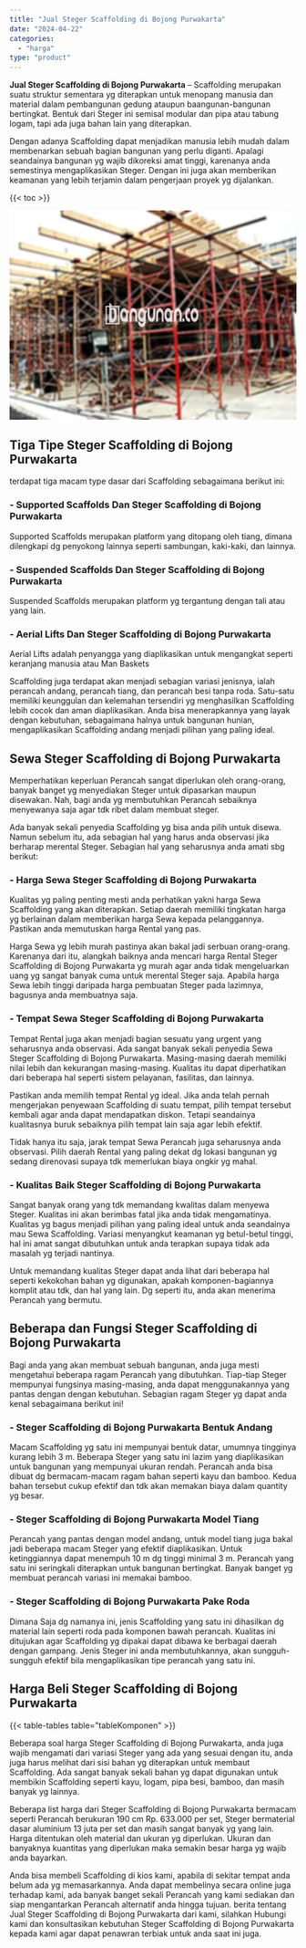 ```yaml
---
title: "Jual Steger Scaffolding di Bojong Purwakarta"
date: "2024-04-22"
categories: 
  - "harga"
type: "product"
---
```


**Jual Steger Scaffolding di Bojong Purwakarta** – Scaffolding merupakan suatu struktur sementara yg diterapkan untuk menopang manusia dan material dalam pembangunan gedung ataupun baangunan-bangunan bertingkat. Bentuk dari Steger ini semisal modular dan pipa atau tabung logam, tapi ada juga bahan lain yang diterapkan.

Dengan adanya Scaffolding dapat menjadikan manusia lebih mudah dalam membenarkan sebuah bagian bangunan yang perlu diganti. Apalagi seandainya bangunan yg wajib dikoreksi amat tinggi, karenanya anda semestinya mengaplikasikan Steger. Dengan ini juga akan memberikan keamanan yang lebih terjamin dalam pengerjaan proyek yg dijalankan.

{{< toc >}}

![Jual Steger Scaffolding di Bojong Purwakarta](/images/sewa-scaffolding-steger-21.png)

## Tiga Tipe Steger Scaffolding di Bojong Purwakarta

terdapat tiga macam type dasar dari Scaffolding sebagaimana berikut ini:

### \- Supported Scaffolds Dan Steger Scaffolding di Bojong Purwakarta

Supported Scaffolds merupakan platform yang ditopang oleh tiang, dimana dilengkapi dg penyokong lainnya seperti sambungan, kaki-kaki, dan lainnya.

### \- Suspended Scaffolds Dan Steger Scaffolding di Bojong Purwakarta

Suspended Scaffolds merupakan platform yg tergantung dengan tali atau yang lain.

### \- Aerial Lifts Dan Steger Scaffolding di Bojong Purwakarta

Aerial Lifts adalah penyangga yang diaplikasikan untuk mengangkat seperti keranjang manusia atau Man Baskets

Scaffolding juga terdapat akan menjadi sebagian variasi jenisnya, ialah perancah andang, perancah tiang, dan perancah besi tanpa roda. Satu-satu memiliki keunggulan dan kelemahan tersendiri yg menghasilkan Scaffolding lebih cocok dan aman diaplikasikan. Anda bisa menerapkannya yang layak dengan kebutuhan, sebagaimana halnya untuk bangunan hunian, mengaplikasikan Scaffolding andang menjadi pilihan yang paling ideal.

## Sewa Steger Scaffolding di Bojong Purwakarta

Memperhatikan keperluan Perancah sangat diperlukan oleh orang-orang, banyak banget yg menyediakan Steger untuk dipasarkan maupun disewakan. Nah, bagi anda yg membutuhkan Perancah sebaiknya menyewanya saja agar tdk ribet dalam membuat steger.

Ada banyak sekali penyedia Scaffolding yg bisa anda pilih untuk disewa. Namun sebelum itu, ada sebagian hal yang harus anda observasi jika berharap merental Steger. Sebagian hal yang seharusnya anda amati sbg berikut:

### \- Harga Sewa Steger Scaffolding di Bojong Purwakarta

Kualitas yg paling penting mesti anda perhatikan yakni harga Sewa Scaffolding yang akan diterapkan. Setiap daerah memiliki tingkatan harga yg berlainan dalam memberikan harga Sewa kepada pelanggannya. Pastikan anda memutuskan harga Rental yang pas.

Harga Sewa yg lebih murah pastinya akan bakal jadi serbuan orang-orang. Karenanya dari itu, alangkah baiknya anda mencari harga Rental Steger Scaffolding di Bojong Purwakarta yg murah agar anda tidak mengeluarkan uang yg sangat banyak cuma untuk merental Steger saja. Apabila harga Sewa lebih tinggi daripada harga pembuatan Steger pada lazimnya, bagusnya anda membuatnya saja.

### \- Tempat Sewa Steger Scaffolding di Bojong Purwakarta

Tempat Rental juga akan menjadi bagian sesuatu yang urgent yang seharusnya anda observasi. Ada sangat banyak sekali penyedia Sewa Steger Scaffolding di Bojong Purwakarta. Masing-masing daerah memiliki nilai lebih dan kekurangan masing-masing. Kualitas itu dapat diperhatikan dari beberapa hal seperti sistem pelayanan, fasilitas, dan lainnya.

Pastikan anda memilih tempat Rental yg ideal. Jika anda telah pernah mengerjakan penyewaan Scaffolding di suatu tempat, pilih tempat tersebut kembali agar anda dapat mendapatkan diskon. Tetapi seandainya kualitasnya buruk sebaiknya pilih tempat lain saja agar lebih efektif.

Tidak hanya itu saja, jarak tempat Sewa Perancah juga seharusnya anda observasi. Pilih daerah Rental yang paling dekat dg lokasi bangunan yg sedang direnovasi supaya tdk memerlukan biaya ongkir yg mahal.

### \- Kualitas Baik Steger Scaffolding di Bojong Purwakarta

Sangat banyak orang yang tdk memandang kwalitas dalam menyewa Steger. Kualitas ini akan berimbas fatal jika anda tidak mengamatinya. Kualitas yg bagus menjadi pilihan yang paling ideal untuk anda seandainya mau Sewa Scaffolding. Variasi menyangkut keamanan yg betul-betul tinggi, hal ini amat sangat dibutuhkan untuk anda terapkan supaya tidak ada masalah yg terjadi nantinya.

Untuk memandang kualitas Steger dapat anda lihat dari beberapa hal seperti kekokohan bahan yg digunakan, apakah komponen-bagiannya komplit atau tdk, dan hal yang lain. Dg seperti itu, anda akan menerima Perancah yang bermutu.

## Beberapa dan Fungsi Steger Scaffolding di Bojong Purwakarta

Bagi anda yang akan membuat sebuah bangunan, anda juga mesti mengetahui beberapa ragam Perancah yang dibutuhkan. Tiap-tiap Steger mempunyai fungsinya masing-masing, anda dapat menggunakannya yang pantas dengan dengan kebutuhan. Sebagian ragam Steger yg dapat anda kenal sebagaimana berikut ini!

### \- Steger Scaffolding di Bojong Purwakarta Bentuk Andang

Macam Scaffolding yg satu ini mempunyai bentuk datar, umumnya tingginya kurang lebih 3 m. Beberapa Steger yang satu ini lazim yang diaplikasikan untuk bangunan yang mempunyai ukuran rendah. Perancah anda bisa dibuat dg bermacam-macam ragam bahan seperti kayu dan bamboo. Kedua bahan tersebut cukup efektif dan tdk akan memakan biaya dalam quantity yg besar.

### \- Steger Scaffolding di Bojong Purwakarta Model Tiang

Perancah yang pantas dengan model andang, untuk model tiang juga bakal jadi beberapa macam Steger yang efektif diaplikasikan. Untuk ketinggiannya dapat menempuh 10 m dg tinggi minimal 3 m. Perancah yang satu ini seringkali diterapkan untuk bangunan bertingkat. Banyak banget yg membuat perancah variasi ini memakai bamboo.

### \- Steger Scaffolding di Bojong Purwakarta Pake Roda

Dimana Saja dg namanya ini, jenis Scaffolding yang satu ini dihasilkan dg material lain seperti roda pada komponen bawah perancah. Kualitas ini ditujukan agar Scaffolding yg dipakai dapat dibawa ke berbagai daerah dengan gampang. Jenis Steger ini anda membutuhkannya, akan sungguh-sungguh efektif bila mengaplikasikan tipe perancah yang satu ini.

## Harga Beli Steger Scaffolding di Bojong Purwakarta

{{< table-tables table="tableKomponen" >}}

Beberapa soal harga Steger Scaffolding di Bojong Purwakarta, anda juga wajib mengamati dari variasi Steger yang ada yang sesuai dengan itu, anda juga harus melihat dari sisi bahan yg diterapkan untuk membaut Scaffolding. Ada sangat banyak sekali bahan yg dapat digunakan untuk membikin Scaffolding seperti kayu, logam, pipa besi, bamboo, dan masih banyak yg lainnya.

Beberapa list harga dari Steger Scaffolding di Bojong Purwakarta bermacam seperti Perancah berukuran 190 cm Rp. 633.000 per set, Steger bermaterial dasar aluminium 13 juta per set dan masih sangat banyak yg yang lain. Harga ditentukan oleh material dan ukuran yg diperlukan. Ukuran dan banyaknya kuantitas yang diperlukan maka semakin besar harga yg wajib anda bayarkan.

Anda bisa membeli Scaffolding di kios kami, apabila di sekitar tempat anda belum ada yg memasarkannya. Anda dapat membelinya secara online juga terhadap kami, ada banyak banget sekali Perancah yang kami sediakan dan siap mengantarkan Perancah alternatif anda hingga tujuan. berita tentang Jual Steger Scaffolding di Bojong Purwakarta dari kami, silahkan Hubungi kami dan konsultasikan kebutuhan Steger Scaffolding di Bojong Purwakarta kepada kami agar dapat penawran terbiak untuk anda saat ini juga.
